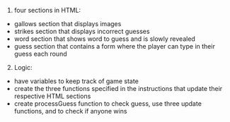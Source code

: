 1. four sections in HTML:
* gallows section that displays images
* strikes section that displays incorrect guesses
* word section that shows word to guess and is slowly revealed
* guess section that contains a form where the player can type in their guess each round
2. Logic:
* have variables to keep track of game state
* create the three functions specified in the instructions that update their respective HTML sections
* create processGuess function to check guess, use three update functions, and to check if anyone wins